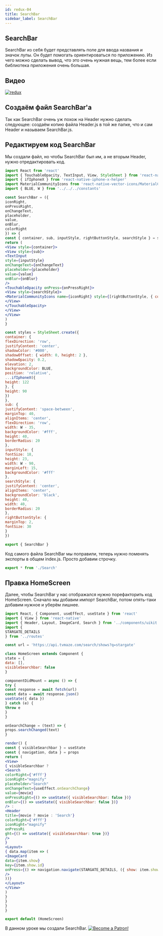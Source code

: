 ```yaml
---
id: redux-04
title: SearchBar
sidebar_label: SearchBar
---
```


## SearchBar
SearchBar из себя будет представлять поле для ввода названия и значок лупы. Он будет помогать ориентироваться по приложению. Из чего можно сделать вывод, что это очень нужная вещь, тем более если библиотека приложения очень большая.

## Видео

[![redux](/img/redux/04.gif)](https://youtu.be/jkKukSinD2I)

## Создаём файл SearchBar'а

Так как SearchBar очень уж похож на Header нужно сделать следующее: создаём копию файла Header.js в той же папке, что и сам Header и называем SearchBar.js.

## Редактируем код SearchBar
Мы создали файл, но чтобы SearchBar был им, а не вторым Header, нужно отредактировать код.

```jsx
import React from 'react'
import { TouchableOpacity, TextInput, View, StyleSheet } from 'react-native'
import { ifIphoneX } from 'react-native-iphone-x-helper'
import MaterialCommunityIcons from 'react-native-vector-icons/MaterialCommunityIcons'
import { BLUE, W } from '../../../constants'

const SearchBar = ({
iconRight,
onPressRight,
onChangeText,
placeholder,
value,
onBlur,
colorRight
}) => {
const { container, sub, inputStyle, rightButtonStyle, searchStyle } = styles
return (
<View style={container}>
<View style={sub}>
<TextInput
style={inputStyle}
onChangeText={onChangeText}
placeholder={placeholder}
value={value}
onBlur={onBlur}
/>
<TouchableOpacity onPress={onPressRight}>
<View style={searchStyle}>
<MaterialCommunityIcons name={iconRight} style={[rightButtonStyle, { color: colorRight }]} />
</View>
</TouchableOpacity>
</View>
</View>
)
}

const styles = StyleSheet.create({
container: {
flexDirection: 'row',
justifyContent: 'center',
shadowColor: '#000',
shadowOffset: { width: 0, height: 2 },
shadowOpacity: 0.2,
elevation: 2,
backgroundColor: BLUE,
position: 'relative',
...ifIphoneX({
height: 122
}, {
height: 90
})
},
sub: {
justifyContent: 'space-between',
marginTop: 40,
alignItems: 'center',
flexDirection: 'row',
width: W - 35,
backgroundColor: '#fff',
height: 40,
borderRadius: 20
},
inputStyle: {
fontSize: 18,
height: 23,
width: W - 90,
marginLeft: 15,
backgroundColor: '#fff'
},
searchStyle: {
justifyContent: 'center',
alignItems: 'center',
backgroundColor: 'black',
height: 40,
width: 40,
borderRadius: 20
},
rightButtonStyle: {
marginTop: 2,
fontSize: 30
}
})

export { SearchBar }
```
Код самого файла SearchBar мы поправили, теперь нужно поменять экспорты в общем index.js. Просто добавим строчку. 
```jsx
export * from './Search' 
```

## Правка HomeScreen
Далее, чтобы SearchBar у нас отображался нужно порефакторить код HomeScreen. Сначало мы добавим импорт SearchBar, потом опять-таки добавим нужное и уберём лишнее. 
```jsx
import React, { Component, useEffect, useState } from 'react'
import { View } from 'react-native' 
import { Header, Layout, ImageCard, Search } from '../components/uikit'
import {
STARGATE_DETAILS
} from '../routes'

const url = 'https://api.tvmaze.com/search/shows?q=stargate'

class HomeScreen extends Component {
state = {
data: [],
visibleSearchbar: false
}

componentDidMount = async () => {
try {
const response = await fetch(url)
const data = await response.json()
useState({ data })
} catch (e) {
throw e
}
}

onSearchChange = (text) => {
props.searchChanged(text)
}

render() {
const { visibleSearchbar } = useState
const { navigation, data } = props
return (
<View>
{ visibleSearchbar ?
<Search
colorRight={'#fff'}
iconRight="magnify"
placeholder="Search"
onChangeText={useEffect.onSearchChange}
value={movie}
onPressRight={() => useState({ visibleSearchbar: false })}
onBlur={() => useState({ visibleSearchbar: false })}
/> :
<Header
title={movie ? movie : 'Search'} 
colorRight={'#fff'}
iconRight="magnify"
onPressRi
ght={() => useState({ visibleSearchbar: true })}
/> 
}
<Layout>
{ data.map(item => (
<ImageCard
data={item.show}
key={item.show.id}
onPress={() => navigation.navigate(STARGATE_DETAILS, ({ show: item.show }))}
/>
))}
</Layout>
</View>
)
}
}
}
}

export default (HomeScreen)
```
В данном уроке мы создали SearchBar.
[![Become a Patron!](/img/logo/patreon.jpg)](https://www.patreon.com/bePatron?u=31769291)